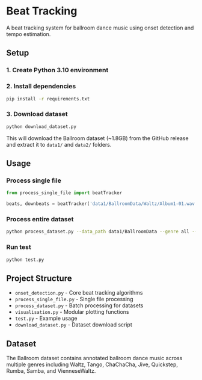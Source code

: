 # Beat Tracking

A beat tracking system for ballroom dance music using onset detection and tempo estimation.

## Setup

### 1. Create Python 3.10 environment

### 2. Install dependencies

```bash
pip install -r requirements.txt
```

### 3. Download dataset

```bash
python download_dataset.py
```

This will download the Ballroom dataset (~1.8GB) from the GitHub release and extract it to `data1/` and `data2/` folders.

## Usage

### Process single file

```python
from process_single_file import beatTracker

beats, downbeats = beatTracker('data1/BallroomData/Waltz/Album1-01.wav')
```

### Process entire dataset

```bash
python process_dataset.py --data_path data1/BallroomData --genre all --save
```

### Run test

```bash
python test.py
```

## Project Structure

- `onset_detection.py` - Core beat tracking algorithms
- `process_single_file.py` - Single file processing
- `process_dataset.py` - Batch processing for datasets
- `visualisation.py` - Modular plotting functions
- `test.py` - Example usage
- `download_dataset.py` - Dataset download script

## Dataset

The Ballroom dataset contains annotated ballroom dance music across multiple genres including Waltz, Tango, ChaChaCha, Jive, Quickstep, Rumba, Samba, and VienneseWaltz.